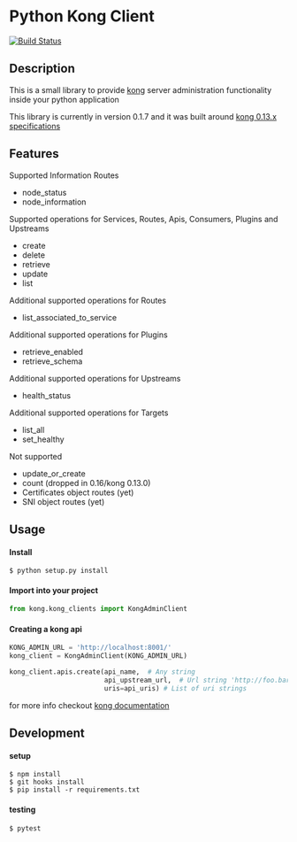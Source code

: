 # Python Kong Client
[![Build Status](https://travis-ci.org/devartis/python-kong-client.svg?branch=master)](https://travis-ci.org/devartis/python-kong-client) 

## Description
This is a small library to provide [kong](http://getkong.org/) server administration functionality inside your python application

This library is currently in version 0.1.7 and it was built around [kong 0.13.x specifications](https://getkong.org/docs/0.13.x/admin-api/)

## Features
Supported Information Routes
- node_status
- node_information

Supported operations for Services, Routes, Apis, Consumers, Plugins and Upstreams
- create
- delete
- retrieve
- update
- list

Additional supported operations for Routes
- list_associated_to_service

Additional supported operations for Plugins
- retrieve_enabled
- retrieve_schema

Additional supported operations for Upstreams
- health_status

Additional supported operations for Targets
- list_all
- set_healthy

Not supported
- update_or_create
- count (dropped in 0.16/kong 0.13.0)
- Certificates object routes (yet)
- SNI object routes (yet)

## Usage
#### Install
    $ python setup.py install
    
#### Import into your project
```python
from kong.kong_clients import KongAdminClient
```
#### Creating a kong api
```python
KONG_ADMIN_URL = 'http://localhost:8001/'
kong_client = KongAdminClient(KONG_ADMIN_URL)

kong_client.apis.create(api_name,  # Any string
                        api_upstream_url,  # Url string 'http://foo.bar/something"
                        uris=api_uris) # List of uri strings
```
for more info checkout [kong documentation](https://getkong.org/docs/0.13.x/admin-api/)

## Development
#### setup
    $ npm install
    $ git hooks install
    $ pip install -r requirements.txt
    
#### testing
    $ pytest
